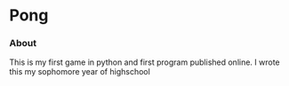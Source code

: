 # Pong
### About
This is my first game in python and first program published online. I wrote this my sophomore year of highschool
